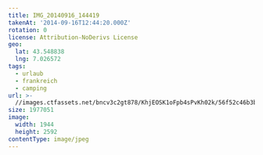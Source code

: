 ```yaml
---
title: IMG_20140916_144419
takenAt: '2014-09-16T12:44:20.000Z'
rotation: 0
license: Attribution-NoDerivs License
geo:
  lat: 43.548838
  lng: 7.026572
tags:
  - urlaub
  - frankreich
  - camping
url: >-
  //images.ctfassets.net/bncv3c2gt878/KhjEOSK1oFpb4sPvKh02k/56f52c46b3b12257cc56556a9f028adb/img_20140916_144419_28278672726_o
size: 1977051
image:
  width: 1944
  height: 2592
contentType: image/jpeg
---
```


